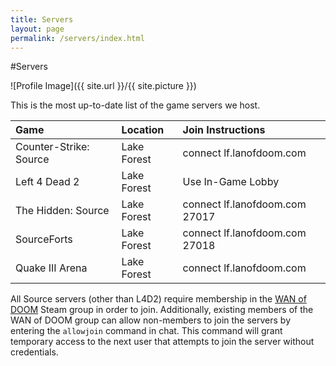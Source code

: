 ```yaml
---
title: Servers
layout: page
permalink: /servers/index.html
---
```

#Servers

<style>
img { width: 50%; margin: 0 auto; display: block; }
</style>

![Profile Image]({{ site.url }}/{{ site.picture }})

This is the most up-to-date list of the game servers we host.

| Game                   | Location    | Join Instructions              |
|:---------------------- |:----------- |:------------------------------ |
| Counter-Strike: Source | Lake Forest | connect lf.lanofdoom.com       |
| Left 4 Dead 2          | Lake Forest | Use In-Game Lobby              |
| The Hidden: Source     | Lake Forest | connect lf.lanofdoom.com 27017 |
| SourceForts            | Lake Forest | connect lf.lanofdoom.com 27018 |
| Quake III Arena        | Lake Forest | connect lf.lanofdoom.com       |

All Source servers (other than L4D2) require membership in the
[WAN of DOOM](https://steamcommunity.com/groups/wanofdoom/) Steam group in
order to join. Additionally, existing members of the WAN of DOOM group can allow
non-members to join the servers by entering the `allowjoin` command in chat.
This command will grant temporary access to the next user that attempts to join
the server without credentials.